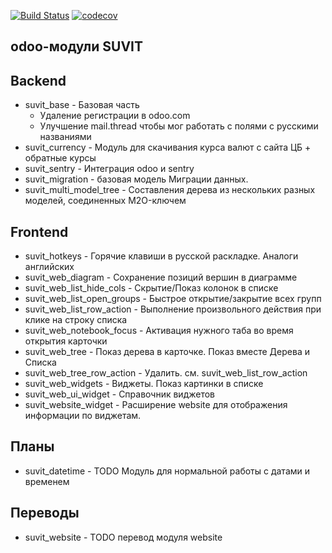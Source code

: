 [![Build Status](https://travis-ci.org/suvitorg/suvit-odoo.svg?branch=master)](https://travis-ci.org/suvitorg/suvit-odoo)
[![codecov](https://codecov.io/gh/suvitorg/suvit-odoo/branch/master/graph/badge.svg)](https://codecov.io/gh/suvitorg/suvit-odoo)

odoo-модули SUVIT
--------------------------

## Backend

* suvit_base - Базовая часть
    * Удаление регистрации в odoo.com
    * Улучшение mail.thread чтобы мог работать с полями с русскими названиями
* suvit_currency - Модуль для скачивания курса валют с сайта ЦБ + обратные курсы
* suvit_sentry - Интеграция odoo и sentry
* suvit_migration - базовая модель Миграции данных.
* suvit_multi_model_tree - Составления дерева из нескольких разных моделей, соединенных M2O-ключем

## Frontend

* suvit_hotkeys - Горячие клавиши в русской раскладке. Аналоги английских
* suvit_web_diagram - Сохранение позиций вершин в диаграмме
* suvit_web_list_hide_cols - Cкрытие/Показ колонок в списке
* suvit_web_list_open_groups - Быстрое открытие/закрытие всех групп
* suvit_web_list_row_action - Выполнение произвольного действия при клике на строку списка
* suvit_web_notebook_focus - Активация нужного таба во время открытия карточки
* suvit_web_tree - Показ дерева в карточке. Показ вместе Дерева и Списка
* suvit_web_tree_row_action - Удалить. см. suvit_web_list_row_action
* suvit_web_widgets - Виджеты. Показ картинки в списке
* suvit_web_ui_widget - Справочник виджетов
* suvit_website_widget - Расширение website для отображения информации по виджетам.

Планы
---------------
* suvit_datetime - TODO Модуль для нормальной работы с датами и временем

Переводы
------------------
* suvit_website - TODO перевод модуля website
